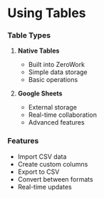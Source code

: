 # Using Tables

### Table Types
1. **Native Tables**
   - Built into ZeroWork
   - Simple data storage
   - Basic operations

2. **Google Sheets**
   - External storage
   - Real-time collaboration
   - Advanced features

### Features
- Import CSV data
- Create custom columns
- Export to CSV
- Convert between formats
- Real-time updates
